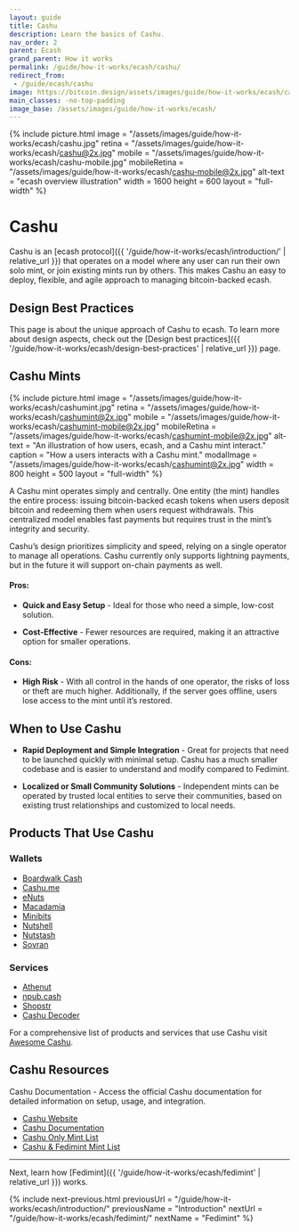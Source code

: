 ```yaml
---
layout: guide
title: Cashu
description: Learn the basics of Cashu.
nav_order: 2
parent: Ecash
grand_parent: How it works
permalink: /guide/how-it-works/ecash/cashu/
redirect_from:
 - /guide/ecash/cashu
image: https://bitcoin.design/assets/images/guide/how-it-works/ecash/cashu_og.jpg
main_classes: -no-top-padding
image_base: /assets/images/guide/how-it-works/ecash/
---
```


<!--

Editor's notes

An introduction to Cashu.

Illustration sources: https://www.figma.com/community/file/1444347139219091325/bitcoin-design-community-ecash-images

-->

{% include picture.html
   image = "/assets/images/guide/how-it-works/ecash/cashu.jpg"
   retina = "/assets/images/guide/how-it-works/ecash/cashu@2x.jpg"
   mobile = "/assets/images/guide/how-it-works/ecash/cashu-mobile.jpg"
   mobileRetina = "/assets/images/guide/how-it-works/ecash/cashu-mobile@2x.jpg"
   alt-text = "ecash overview illustration"
   width = 1600
   height = 600
   layout = "full-width"
%}

# Cashu
Cashu is an [ecash protocol]({{ '/guide/how-it-works/ecash/introduction/' | relative_url }}) that operates on a model where any user can run their own solo mint, or join existing mints run by others. This makes Cashu an easy to deploy, flexible, and agile approach to managing bitcoin-backed ecash.

## Design Best Practices
This page is about the unique approach of Cashu to ecash. To learn more about design aspects, check out the [Design best practices]({{ '/guide/how-it-works/ecash/design-best-practices' | relative_url }}) page.

## Cashu Mints

{% include picture.html
   image = "/assets/images/guide/how-it-works/ecash/cashumint.jpg"
   retina = "/assets/images/guide/how-it-works/ecash/cashumint@2x.jpg"
   mobile = "/assets/images/guide/how-it-works/ecash/cashumint-mobile@2x.jpg"
   mobileRetina = "/assets/images/guide/how-it-works/ecash/cashumint-mobile@2x.jpg"
   alt-text = "An illustration of how users, ecash, and a Cashu mint interact."
   caption = "How a users interacts with a Cashu mint."
   modalImage = "/assets/images/guide/how-it-works/ecash/cashumint@2x.jpg"
   width = 800
   height = 500
   layout = "full-width"
%}

A Cashu mint operates simply and centrally. One entity (the mint) handles the entire process: issuing bitcoin-backed ecash tokens when users deposit bitcoin and redeeming them when users request withdrawals. This centralized model enables fast payments but requires trust in the mint’s integrity and security.

Cashu’s design prioritizes simplicity and speed, relying on a single operator to manage all operations. Cashu currently only supports lightning payments, but in the future it will support on-chain payments as well.

#### Pros:

* **Quick and Easy Setup** - Ideal for those who need a simple, low-cost solution.

* **Cost-Effective** - Fewer resources are required, making it an attractive option for smaller operations.

#### Cons:

* **High Risk** - With all control in the hands of one operator, the risks of loss or theft are much higher. Additionally, if the server goes offline, users lose access to the mint until it’s restored.

## When to Use Cashu

* **Rapid Deployment and Simple Integration** - Great for projects that need to be launched quickly with minimal setup. Cashu has a much smaller codebase and is easier to understand and modify compared to Fedimint.

* **Localized or Small Community Solutions** - Independent mints can be operated by trusted local entities to serve their communities, based on existing trust relationships and customized to local needs.

## Products That Use Cashu

### Wallets
- [Boardwalk Cash](https://boardwalkcash.com/)
- [Cashu.me](https://wallet.cashu.me/)
- [eNuts](https://www.enuts.cash/)
- [Macadamia](https://macadamia.cash/)
- [Minibits](https://www.minibits.cash/)
- [Nutshell](https://github.com/cashubtc/nutshell)
- [Nutstash](https://nutstash.app/)
- [Sovran](https://sovranbitcoin.com/)

### Services
- [Athenut](https://athenut.com/)
- [npub.cash](https://npub.cash/)
- [Shopstr](https://shopstr.store/)
- [Cashu Decoder](https://nostrapps.github.io/cashu/)

For a comprehensive list of products and services that use Cashu visit [Awesome Cashu](https://github.com/cashubtc/awesome-cashu).

## Cashu Resources
Cashu Documentation - Access the official Cashu documentation for detailed information on setup, usage, and integration.
- [Cashu Website](https://cashu.space/)
- [Cashu Documentation](https://docs.cashu.space/)
- [Cashu Only Mint List](https://cashumints.space/)
- [Cashu & Fedimint Mint List](https://bitcoinmints.com)

---

Next, learn how [Fedimint]({{ '/guide/how-it-works/ecash/fedimint' | relative_url }}) works.

{% include next-previous.html
   previousUrl = "/guide/how-it-works/ecash/introduction/"
   previousName = "Introduction"
   nextUrl = "/guide/how-it-works/ecash/fedimint/"
   nextName = "Fedimint"
%}
